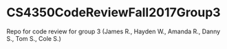 # CS4350CodeReviewFall2017Group3
Repo for code review for group 3 (James R., Hayden W., Amanda R., Danny S., Tom S., Cole S.)
